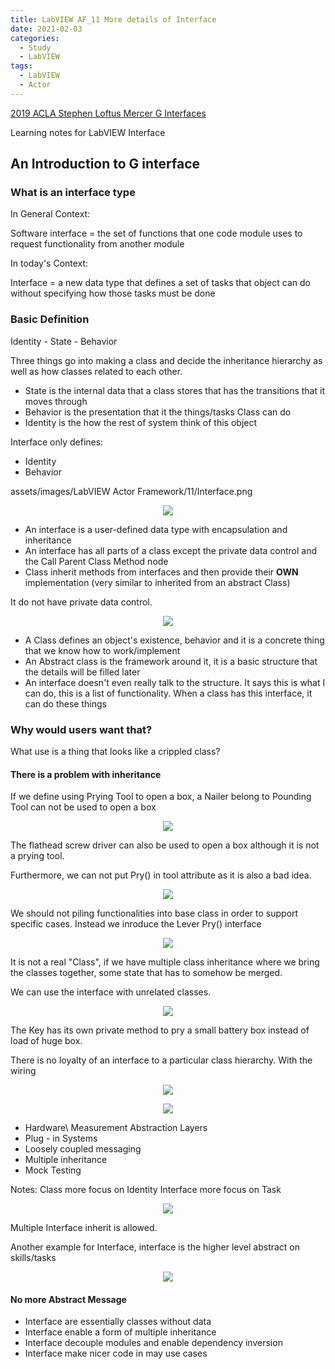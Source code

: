 ```yaml
---
title: LabVIEW AF_11 More details of Interface
date: 2021-02-03
categories:
  - Study
  - LabVIEW
tags:
  - LabVIEW
  - Actor
---
```


[2019 ACLA Stephen Loftus Mercer G Interfaces](https://www.youtube.com/watch?v=DHnrn2gTNZg)

Learning notes for LabVIEW Interface

## An Introduction to G interface

### What is an interface type
In General Context:

Software interface = the set of functions that one code module uses to request functionality from another module

In today's Context:

Interface = a new data type that defines a set of tasks that object can do without specifying how those tasks must be done

### Basic Definition

Identity - State - Behavior

Three things go into making a class and decide the inheritance hierarchy as well as how classes related to each other.

* State is the internal data that a class stores that has the transitions that it moves through
* Behavior is the presentation that it the things/tasks Class can do
* Identity is the how the rest of system think of this object

Interface only defines:
* Identity
* Behavior

assets/images/LabVIEW Actor Framework/11/Interface.png


<p align="center"> <img src="/assets/images/LabVIEW Actor Framework/11/Interface.png"> </p>

* An interface is a user-defined data type with encapsulation and inheritance
* An interface has all parts of a class except the private data control and the Call Parent Class Method node
* Class inherit methods from interfaces and then provide their **OWN** implementation (very similar to inherited from an abstract Class)

It do not have private data control.

<p align="center"> <img src="/assets/images/LabVIEW Actor Framework/11/Interface2.png"> </p>

* A Class defines an object's existence, behavior and it is a concrete thing that we know how to work/implement
* An Abstract class is the framework around it, it is a basic structure that the details will be filled later
* An interface doesn't even really talk to the structure. It says this is what I can do, this is a list of functionality. When a class has this interface, it can do these things  

### Why would users want that?

What use is a thing that looks like a crippled class?

#### There is a problem with inheritance

If we define using Prying Tool to open a box, a Nailer belong to Pounding Tool can not be used to open a box


<p align="center"> <img src="/assets/images/LabVIEW Actor Framework/11/Interface3.png"> </p>

The flathead screw driver can also be used to open a box although it is not a prying tool.

Furthermore, we can not put Pry() in tool attribute as it is also a bad idea.

<p align="center"> <img src="/assets/images/LabVIEW Actor Framework/11/Interface4.png"> </p>

We should not piling functionalities into base class in order to support specific cases. Instead we inroduce the Lever Pry() interface

<p align="center"> <img src="/assets/images/LabVIEW Actor Framework/11/Interface5.png"> </p>

It is not a real "Class", if we have multiple class inheritance where we bring the classes together, some state that has to somehow be merged.

We can use the interface with unrelated classes.

<p align="center"> <img src="/assets/images/LabVIEW Actor Framework/11/Interface6.png"> </p>

The Key has its own private method to pry a small battery box instead of load of huge box.

There is no loyalty of an interface to a particular class hierarchy. With the wiring

<p align="center"> <img src="/assets/images/LabVIEW Actor Framework/11/Interface7.png"> </p>

<p align="center"> <img src="/assets/images/LabVIEW Actor Framework/11/Interface7_1.png"> </p>


* Hardware\ Measurement Abstraction Layers
* Plug - in Systems
* Loosely coupled messaging
* Multiple inheritance
* Mock Testing

Notes:
Class more focus on Identity
Interface more focus on Task

<p align="center"> <img src="/assets/images/LabVIEW Actor Framework/11/Interface8.png"> </p>

Multiple Interface inherit is allowed.

Another example for Interface, interface is the higher level abstract on skills/tasks

<p align="center"> <img src="/assets/images/LabVIEW Actor Framework/11/Interface9.png"> </p>


#### No more Abstract Message

* Interface are essentially classes without data
* Interface enable a form of multiple inheritance
* Interface decouple modules and enable dependency inversion
* Interface make nicer code in may use cases
